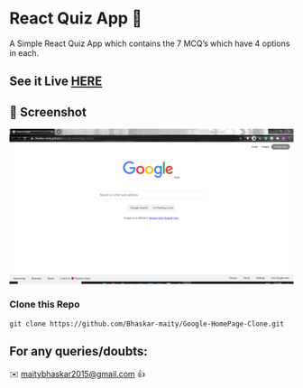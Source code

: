 #  React Quiz App 💎

A Simple React Quiz App which contains the 7 MCQ’s which have 4 options in each.

## See it Live [HERE](https://bhaskar-maity.github.io/Google-HomePage-Clone/) 


## 📝 Screenshot
![](https://github.com/Bhaskar-maity/Google-HomePage-Clone/blob/master/screenshot.png)

### Clone this Repo
```
git clone https://github.com/Bhaskar-maity/Google-HomePage-Clone.git
```
## For any queries/doubts:

:envelope: maitybhaskar2015@gmail.com :thumbsup:

